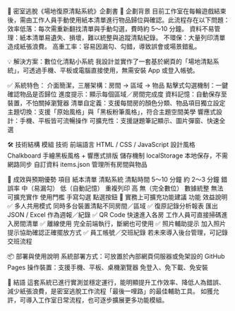 🎯 密室逃脫《場地復原清點系統》企劃書
📌 企劃背景
目前工作室在每輪遊戲結束後，需由工作人員手動使用紙本清單進行物品歸位與確認。此流程存在以下問題：
效率低落：每次需重新翻找清單與手動勾選，費時約 5～10 分鐘。
資料不易管理：紙本清單易遺失、損壞，難以統整與追蹤清點紀錄。
不環保：大量列印清單造成紙張浪費。
高重工率：容易因漏勾、勾錯，導致誤會或場景錯亂。

💡 解決方案：數位化清點小系統
我設計並實作了一套基於網頁的「場地清點系統」，可透過手機、平板或電腦直接使用，無需安裝 App 或登入帳號。

✅ 系統特色：
介面簡潔，三層架構：房間 → 區域 → 物品
點擊式勾選機制：一鍵確認物品是否歸位
進度提示：顯示每個區域／房間完成度
資料記憶：自動保存至裝置，不怕關掉瀏覽器
清單自定義：支援每間房的顏色分類、物品項目獨立設定
主題切換：支援「原始風格」與「黑板粉筆風格」，符合主題空間美學
響應式設計：手機、平板皆可流暢操作
可擴充性：支援謎題筆記顯示、圖片彈窗、快速全選

🛠 技術結構
模組	技術
前端語言	HTML / CSS / JavaScript
設計風格	Chalkboard 手繪黑板風格 + 響應式排版
儲存機制	localStorage 本地保存，不需網路同步
自訂資料	items.json 管理所有房間與物品

🎯 成效與預期優勢
項目	紙本清單	清點系統
清點時間	5～10 分鐘	約 2～3 分鐘
錯誤率	中（易漏勾）	低（自動記憶）
重複列印	高	無（完全數位）
數據統整	無法	可擴充實作
使用門檻	手寫勾選	點選按鈕
🧩 實務上可擴充功能建議
功能	效益說明
✅ 多人共用模式	同時多台裝置清點不同房間／區域
✅ 復原記錄分析報表	匯出 JSON / Excel 作為週報／紀錄
✅ QR Code 快速進入各房	工作人員可直接掃碼進入房間清單
✅ 離線使用	完全前端執行，斷網也可使用
✅ 照片輔助提示	加入照片提示協助確認正確擺放方式
✅ 員工帳號／交班紀錄	若未來導入後台管理，可記錄交班流程

📦 部署與使用說明
系統部署方式：可放置於內部網頁伺服器或免架設的 GitHub Pages
操作裝置：支援手機、平板、桌機瀏覽器
免登入、免下載、免安裝

💬 結語
這套系統已進行實測並穩定運行，能明顯提升工作效率、降低人為錯誤、減少紙張浪費，是密室逃脫工作流程「最後一哩路」的最佳輔助工具。
如獲允許，可導入工作室日常流程，也可逐步擴展更多功能模組。
